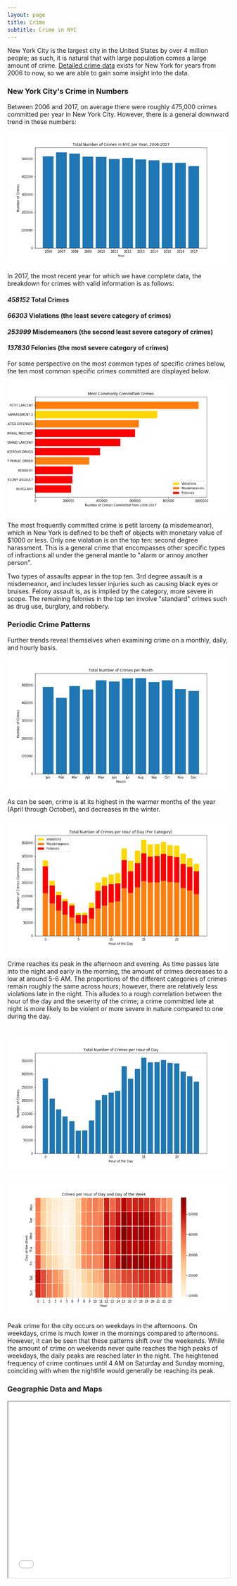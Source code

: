 ```yaml
---
layout: page
title: Crime
subtitle: Crime in NYC
---
```


New York City is the largest city in the United States by over 4 million people; as such, it is natural that with
large population comes a large amount of crime. [Detailed crime data](https://data.cityofnewyork.us/Public-Safety/NYPD-Complaint-Data-Historic/qgea-i56i) exists for New York for years from 2006 to now, so we are able to gain some insight into the data.

### New York City's Crime in Numbers

Between 2006 and 2017, on average there were roughly 475,000 crimes committed per year in New York City. However, there is a general downward trend in these numbers:

![Crime per Year](../img/crime/crime_by_years.png)

In 2017, the most recent year for which we have complete data, the breakdown for crimes with valid information is as follows:

#### *458152* Total Crimes
#### *66303* Violations (the least severe category of crimes)
#### *253999* Misdemeanors (the second least severe category of crimes)
#### *137830* Felonies (the most severe category of crimes)

For some perspective on the most common types of specific crimes below, the ten most common specific crimes committed are displayed below.

![Most Common Crimes](../img/crime/category_counts.png)

The most frequently committed crime is petit larceny (a misdemeanor), which in New York is defined to be theft of 
objects with monetary value of $1000 or less. Only one violation is on the top ten: second degree harassment. This is a general crime that encompasses other specific types of infractions all under the general mantle to "alarm or annoy another person". 

Two types of assaults appear in the top ten. 3rd degree assault is a misdemeanor, and includes lesser injuries such as causing
black eyes or bruises. Felony assault is, as is implied by the category, more severe in scope. The remaining felonies in the
top ten involve "standard" crimes such as drug use, burglary, and robbery.

### Periodic Crime Patterns
Further trends reveal themselves when examining crime on a monthly, daily, and hourly basis.

![Crime per Month](../img/crime/crimes_per_month.png)

As can be seen, crime is at its highest in the warmer months of the year (April through October), and decreases in the winter.

![Crime per Hour with Categories](../img/crime/crimes_per_hour_cats.png)

Crime reaches its peak in the afternoon and evening. As time passes late into the night and early in the morning, 
the amount of crimes decreases to a low at around 5-6 AM. The proportions of the different categories of crimes remain
roughly the same across hours; however, there are relatively less violations late in the night. This alludes to a rough
correlation between the hour of the day and the severity of the crime; a crime committed late at night is more likely
to be violent or more severe in nature compared to one during the day.

# ![Crime per Hour](../img/crime/crimes_per_hour.png)

![Crime per Weekday/Hour Combination](../img/crime/crime_per_hour_weekday.png)

Peak crime for the city occurs on weekdays in the afternoons. On weekdays, crime is much lower in the mornings compared to 
afternoons. However, it can be seen that these patterns shift over the weekends. While the amount of crime on weekends never
quite reaches the high peaks of weekdays, the daily peaks are reached later in the night. The heightened frequency of crime
continues until 4 AM on Saturday and Sunday morning, coinciding with when the nightlife would generally be reaching its peak.


### Geographic Data and Maps

<iframe src="../img/crime/crimes_per_hour.png" width="100%" height="400px"></iframe>
